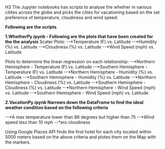 
H3 The Jupyter notebooks has scripts to analyse the whether in various citites across the globe and picks the cities for vacationing based on the set preference of temperature, cloudiness and wind speed.

**Following are the scripts**

**1.WhetherPy.ipynb - Following are the plots that have been created for the the analysis**
Scater Plots: 
--*Temperature (F) vs. Latitude
--*Humidity (%) vs. Latitude
--*Cloudiness (%) vs. Latitude
--*Wind Speed (mph) vs. Latitude


Plots to determine the linear regression on each relationship:
--*Northern Hemisphere - Temperature (F) vs. Latitude
--*Southern Hemisphere - Temperature (F) vs. Latitude
--*Northern Hemisphere - Humidity (%) vs. Latitude
--*Southern Hemisphere - Humidity (%) vs. Latitude
--*Northern Hemisphere - Cloudiness (%) vs. Latitude
--*Southern Hemisphere - Cloudiness (%) vs. Latitude
--*Northern Hemisphere - Wind Speed (mph) vs. Latitude
--*Southern Hemisphere - Wind Speed (mph) vs. Latitude

**2.VacationPy.ipynb Narrows down the DataFrame to find the ideal weather condition based on the following criteria**


--*A max temperature lower than 86 degrees but higher than 75
--*Wind speed less than 10 mph
--*ero cloudiness

Using Google Places API finds the first hotel for each city located within 5000 meters based on the above criteria and plotes them on the Map with the markers.







